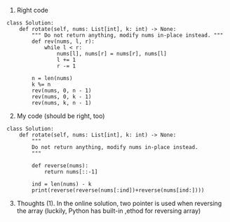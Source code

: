 1. Right code
```
class Solution:
    def rotate(self, nums: List[int], k: int) -> None:
        """ Do not return anything, modify nums in-place instead. """
        def rev(nums, l, r):
            while l < r:
                nums[l], nums[r] = nums[r], nums[l]
                l += 1
                r -= 1
        
        n = len(nums)
        k %= n
        rev(nums, 0, n - 1)
        rev(nums, 0, k - 1)
        rev(nums, k, n - 1)
``` 
        
        
        
2. My code (should be right, too)
```
class Solution:
    def rotate(self, nums: List[int], k: int) -> None:
        """
        Do not return anything, modify nums in-place instead.
        """
        
        def reverse(nums):
            return nums[::-1]

        ind = len(nums) - k
        print(reverse(reverse(nums[:ind])+reverse(nums[ind:])))
```

3. Thoughts
(1). In the online solution, two pointer is used when reversing the array (luckily, Python has built-in ,ethod for reversing array) 
